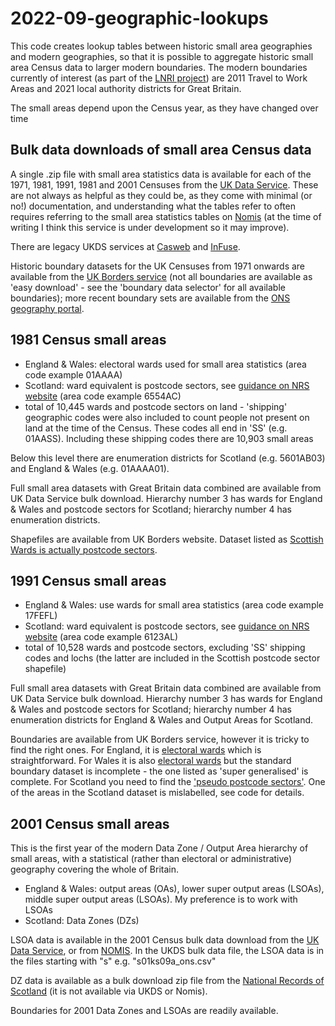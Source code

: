 # 2022-09-geographic-lookups

This code creates lookup tables between historic small area geographies and modern geographies, so that it is possible to aggregate historic small area Census data to larger modern boundaries.  The modern boundaries currently of interest (as part of the [LNRI project](https://sites.google.com/view/regional-inequality/home)) are 2011 Travel to Work Areas and 2021 local authority districts for Great Britain.  

The small areas depend upon the Census year, as they have changed over time

## Bulk data downloads of small area Census data

A single .zip file with small area statistics data is available for each of the 1971, 1981, 1991, 1981 and 2001 Censuses from the [UK Data Service](https://statistics.ukdataservice.ac.uk/).  These are not always as helpful as they could be, as they come with minimal (or no!) documentation, and understanding what the tables refer to often requires referring to the small area statistics tables on [Nomis](https://www.nomisweb.co.uk/default.asp) (at the time of writing I think this service is under development so it may improve).  

There are legacy UKDS services at [Casweb](https://casweb.ukdataservice.ac.uk//) and [InFuse](http://infuse.ukdataservice.ac.uk/).  

Historic boundary datasets for the UK Censuses from 1971 onwards are available from the [UK Borders service](https://borders.ukdataservice.ac.uk/index.html) (not all boundaries are available as 'easy download' - see the 'boundary data selector' for all available boundaries); more recent boundary sets are available from the [ONS geography portal](https://geoportal.statistics.gov.uk/). 


## 1981 Census small areas

- England & Wales: electoral wards used for small area statistics (area code example 01AAAA)
- Scotland: ward equivalent is postcode sectors, see [guidance on NRS website](https://www.nrscotland.gov.uk/files//geography/products/1991-census-bkgrd.pdf) (area code example 6554AC)
- total of 10,445 wards and postcode sectors on land - 'shipping' geographic codes were also included to count people not present on land at the time of the Census.  These codes all end in 'SS' (e.g. 01AASS). Including these shipping codes there are 10,903 small areas 

Below this level there are enumeration districts for Scotland (e.g. 5601AB03) and England & Wales (e.g. 01AAAA01).  

Full small area datasets with Great Britain data combined are available from UK Data Service bulk download.  Hierarchy number 3 has wards for England & Wales and postcode sectors for Scotland; hierarchy number 4 has enumeration districts.  

Shapefiles are available from UK Borders website.  Dataset listed as [Scottish Wards is actually postcode sectors](https://borders.ukdataservice.ac.uk/easy_download_data.html?data=Scotland_wa_1981).  

## 1991 Census small areas 

- England & Wales: use wards for small area statistics (area code example 17FEFL)
- Scotland: ward equivalent is postcode sectors, see [guidance on NRS website](https://www.nrscotland.gov.uk/files//geography/products/1991-census-bkgrd.pdf) (area code example 6123AL)
- total of 10,528 wards and postcode sectors, excluding 'SS' shipping codes and lochs (the latter are included in the Scottish postcode sector shapefile)

Full small area datasets with Great Britain data combined are available from UK Data Service bulk download.  Hierarchy number 3 has wards for England & Wales and postcode sectors for Scotland; hierarchy number 4 has enumeration districts for England & Wales and Output Areas for Scotland.  

Boundaries are available from UK Borders service, however it is tricky to find the right ones. For England, it is [electoral wards](https://borders.ukdataservice.ac.uk/easy_download_data.html?data=England_wa_1991) which is straightforward.  For Wales it is also [electoral wards](https://borders.ukdataservice.ac.uk/easy_download_data.html?data=Wales_wa_1991) but the standard boundary dataset is incomplete - the one listed as 'super generalised' is complete.  For Scotland you need to find the ['pseudo postcode sectors'](https://borders.ukdataservice.ac.uk/easy_download_data.html?data=Scotland_oas_1991).  One of the areas in the Scotland dataset is mislabelled, see code for details.  

## 2001 Census small areas

This is the first year of the modern Data Zone / Output Area hierarchy of small areas, with a statistical (rather than electoral or administrative) geography covering the whole of Britain.  

- England & Wales: output areas (OAs), lower super output areas (LSOAs), middle super output areas (LSOAs).  My preference is to work with LSOAs
- Scotland: Data Zones (DZs)

LSOA data is available in the 2001 Census bulk data download from the [UK Data Service](https://statistics.ukdataservice.ac.uk/dataset/census-2001-data), or from [NOMIS](https://www.nomisweb.co.uk/sources/census_2001). In the UKDS bulk data file, the LSOA data is in the files starting with "s" e.g. "s01ks09a_ons.csv"

DZ data is available as a bulk download zip file from the [National Records of Scotland](https://www.scotlandscensus.gov.uk/census-results/download-data/census-table-data/) (it is not available via UKDS or Nomis).  

Boundaries for 2001 Data Zones and LSOAs are readily available.



